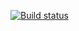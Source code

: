 [![Build status](https://ci.appveyor.com/api/projects/status/ug9fx2h6mr9mvon2?svg=true)](https://ci.appveyor.com/project/osyualex/deliverycard)
